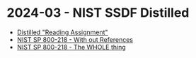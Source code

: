 # 2024-03 - NIST SSDF Distilled

* [ Distilled "Reading Assignment" ](NIST_SSDF_Distilled-reading_assignment_1.md)
* [ NIST SP 800-218 - With out References](NIST.SP.800-218.SSDF-table_without_references.md)
* [ NIST SP 800-218 - The WHOLE thing ](NIST.SP.800-218.SSDF-table.md)


